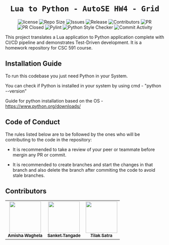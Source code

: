  <div align="center">

 
 # `Lua to Python - AutoSE HW4 - Grid`

![license](https://img.shields.io/github/license/tilaksatra/AutoSE-HW4-Grid)
![Repo Size](https://img.shields.io/github/repo-size/tilaksatra/AutoSE-HW4-Grid)
![Issues](https://img.shields.io/github/issues-closed-raw/tilaksatra/AutoSE-HW4-Grid?color=yellow)
![Release](https://img.shields.io/github/v/release/tilaksatra/AutoSE-HW4-Grid?color=green)
![Contributors](https://img.shields.io/github/contributors/tilaksatra/AutoSE-HW4-Grid?color=cyan)
![PR](https://img.shields.io/github/issues-pr/tilaksatra/AutoSE-HW4-Grid?color=red)
![PR Closed](https://img.shields.io/github/issues-pr-closed-raw/tilaksatra/AutoSE-HW4-Grid?color=red)
![Pylint](https://img.shields.io/github/actions/workflow/status/tilaksatra/AutoSE-HW4-Grid/pylint.yml?label=PyLint)
![Python Style Checker](https://img.shields.io/github/actions/workflow/status/tilaksatra/AutoSE-HW4-Grid/style_checker.yml?label=Python%20Style%20Checker)
![Commit Activity](https://img.shields.io/github/commit-activity/w/tilaksatra/AutoSE-HW4-Grid?color=blue)

</div>
This project translates a Lua application to Python application complete with CI/CD pipeline and demonstrates Test-Driven development. It is a homework repository for CSC 591 course. 

## Installation Guide

To run this codebase you just need Python in your System.

You can check if Python is installed in your system by using cmd - "python --version"

Guide for python installation based on the OS - https://www.python.org/downloads/

## Code of Conduct

The rules listed below are to be followed by the ones who will be contributing to the code in the repository:

- It is recommended to take a review of your peer or teammate before mergin any PR or commit.

- It is recommended to create branches and start the changes in that branch and also delete the branch after commiting the code to avoid stale branches.

## Contributors
  
<table>
  <tr>
  <td align="center"><a href="https://github.com/amisha-w"><img src="https://avatars.githubusercontent.com/amisha-w" width="100px;" alt=""/><br /><sub><b>Amisha Waghela</b></sub></a></td>
  <td align="center"><a href="https://github.com/sankettangade"><img src="https://avatars.githubusercontent.com/sankettangade" width="100px;" alt=""/><br /><sub><b>Sanket Tangade</b></sub></a></td>
  <td align="center"><a href="https://github.com/tilaksatra"><img src="https://avatars.githubusercontent.com/tilaksatra" width="100px;" alt=""/><br /><sub><b>Tilak Satra</b></sub></a></td>
  </tr>
</table>


